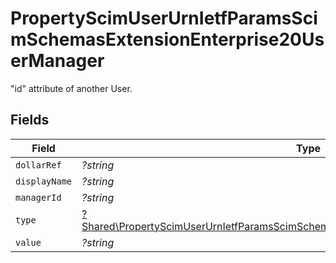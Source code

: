 # PropertyScimUserUrnIetfParamsScimSchemasExtensionEnterprise20UserManager

"id" attribute of another User.


## Fields

| Field                                                                                                                                                                                       | Type                                                                                                                                                                                        | Required                                                                                                                                                                                    | Description                                                                                                                                                                                 |
| ------------------------------------------------------------------------------------------------------------------------------------------------------------------------------------------- | ------------------------------------------------------------------------------------------------------------------------------------------------------------------------------------------- | ------------------------------------------------------------------------------------------------------------------------------------------------------------------------------------------- | ------------------------------------------------------------------------------------------------------------------------------------------------------------------------------------------- |
| `dollarRef`                                                                                                                                                                                 | *?string*                                                                                                                                                                                   | :heavy_minus_sign:                                                                                                                                                                          | N/A                                                                                                                                                                                         |
| `displayName`                                                                                                                                                                               | *?string*                                                                                                                                                                                   | :heavy_minus_sign:                                                                                                                                                                          | N/A                                                                                                                                                                                         |
| `managerId`                                                                                                                                                                                 | *?string*                                                                                                                                                                                   | :heavy_minus_sign:                                                                                                                                                                          | N/A                                                                                                                                                                                         |
| `type`                                                                                                                                                                                      | [?Shared\PropertyScimUserUrnIetfParamsScimSchemasExtensionEnterprise20UserManagerType](../../Models/Shared/PropertyScimUserUrnIetfParamsScimSchemasExtensionEnterprise20UserManagerType.md) | :heavy_minus_sign:                                                                                                                                                                          | N/A                                                                                                                                                                                         |
| `value`                                                                                                                                                                                     | *?string*                                                                                                                                                                                   | :heavy_minus_sign:                                                                                                                                                                          | N/A                                                                                                                                                                                         |